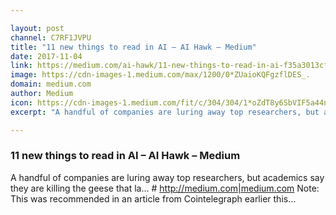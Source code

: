 ```yaml
---

layout: post
channel: C7RF1JVPU
title: "11 new things to read in AI – AI Hawk – Medium"
date: 2017-11-04
link: https://medium.com/ai-hawk/11-new-things-to-read-in-ai-f35a3013cf7d?source=rss------machine_learning-5
image: https://cdn-images-1.medium.com/max/1200/0*ZUaioKQFgzflDES_.
domain: medium.com
author: Medium
icon: https://cdn-images-1.medium.com/fit/c/304/304/1*oZdT8y6SbVIF5a44nk80UQ.jpeg
excerpt: "A handful of companies are luring away top researchers, but academics say they are killing the geese that la… # <http://medium.com|medium.com> Note: This was recommended in an article from Cointelegraph earlier this…"

---
```


### 11 new things to read in AI – AI Hawk – Medium

A handful of companies are luring away top researchers, but academics say they are killing the geese that la… # <http://medium.com|medium.com> Note: This was recommended in an article from Cointelegraph earlier this…